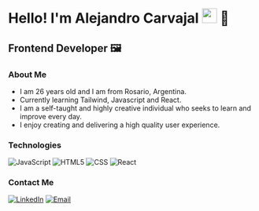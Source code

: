 <h1>Hello! I'm Alejandro Carvajal <img src="[https://raw.githubusercontent.com/iampavangandhi/iampavangandhi/master/gifs/Hi.gif](https://i.gifer.com/4XCW.gif)" width="30px"> 🚀</h1>
<h2>Frontend Developer 🖼️</h2>

### About Me
- I am 26 years old and I am from Rosario, Argentina.
- Currently learning Tailwind, Javascript and React.
- I am a self-taught and highly creative individual who seeks to learn and improve every day.
- I enjoy creating and delivering a high quality user experience.

### Technologies
  ![JavaScript](https://img.shields.io/badge/-JavaScript-333333?style=flat&logo=javascript)
  ![HTML5](https://img.shields.io/badge/-HTML5-333333?style=flat&logo=HTML5)
  ![CSS](https://img.shields.io/badge/-CSS-333333?style=flat&logo=CSS3&logoColor=1572B6)
  ![React](https://img.shields.io/badge/-React-333333?style=flat&logo=react)



### Contact Me
<a href="https://www.linkedin.com/in/alejandrofjl/"><img alt="LinkedIn" src="[https://img.shields.io/badge/LinkedIn-Mauro%20Vera-blue?style=flat-square&logo=linkedin](https://static.vecteezy.com/system/resources/previews/018/930/587/non_2x/linkedin-logo-linkedin-icon-transparent-free-png.png)"></a>
<a href="ale.carva16@gmail.com"><img alt="Email" src=""></a>  
